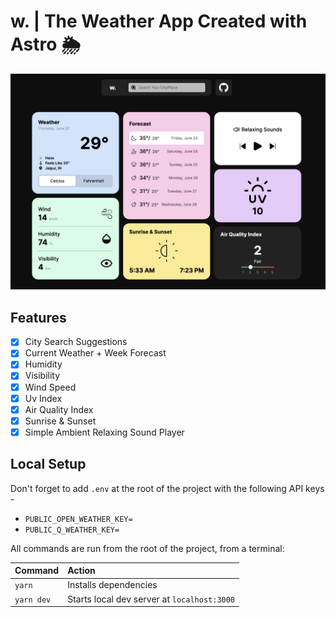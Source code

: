 # w. | The Weather App Created with Astro 🌦️

![weather_app](/src/assets/home.png)

## Features
- [x] City Search Suggestions
- [x] Current Weather + Week Forecast
- [x] Humidity
- [x] Visibility
- [x] Wind Speed
- [x] Uv Index
- [x] Air Quality Index
- [x] Sunrise & Sunset
- [x] Simple Ambient Relaxing Sound Player

## Local Setup

Don't forget to add `.env` at the root of the project with the following API keys -
* `PUBLIC_OPEN_WEATHER_KEY=`
* `PUBLIC_Q_WEATHER_KEY=`

All commands are run from the root of the project, from a terminal:

| Command    | Action                                      |
| :--------- | :------------------------------------------ |
| `yarn`     | Installs dependencies                       |
| `yarn dev` | Starts local dev server at `localhost:3000` |

